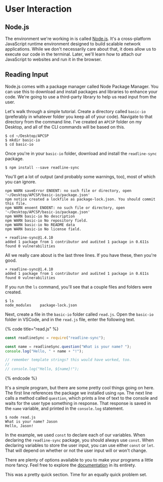 # User Interaction

## Node.js

The environment we're working in is called [Node.js](https://nodejs.org/en/). It's a cross-platform JavaScript runtime environment designed to build scalable network applications. While we don't necessarily care about that, it does allow us to execute our code in the terminal. Later, we'll learn how to attach our JavaScript to websites and run it in the browser.

## Reading Input

Node.js comes with a package manager called Node Package Manager. You can use this to download and install packages and libraries to enhance your code. We're going to use a third-party library to help us read input from the user.

Let's walk through a simple tutorial. Create a directory called `basic-io` \(preferably in whatever folder you keep all of your code\). Navigate to that directory from the command line. I've created an `APCSP` folder on my Desktop, and all of the CLI commands will be based on this.

```text
$ cd ~/Desktop/APCSP
$ mkdir basic-io
$ cd basic-io
```

Once you're in your `basic-io` folder, download and install the `readline-sync` package.

```text
$ npm install --save readline-sync
```

You'll get a lot of output \(and probably some warnings, too\), most of which you can ignore.

```text
npm WARN saveError ENOENT: no such file or directory, open '~/Desktop/APCSP/basic-io/package.json'
npm notice created a lockfile as package-lock.json. You should commit this file.
npm WARN enoent ENOENT: no such file or directory, open '~/Desktop/APCSP/basic-io/package.json'
npm WARN basic-io No description
npm WARN basic-io No repository field.
npm WARN basic-io No README data
npm WARN basic-io No license field.

+ readline-sync@1.4.10
added 1 package from 1 contributor and audited 1 package in 0.611s
found 0 vulnerabilities
```

All we really care about is the last three lines. If you have these, then you're good.

```text
+ readline-sync@1.4.10
added 1 package from 1 contributor and audited 1 package in 0.611s
found 0 vulnerabilities
```

If you run the `ls` command, you'll see that a couple files and folders were created.

```text
$ ls
node_modules    package-lock.json
```

Next, create a file in the `basic-io` folder called `read.js`. Open the `basic-io` folder in VSCode, and in the `read.js` file, enter the following text.

{% code title="read.js" %}
```javascript
const readlineSync = require("readline-sync");

const name = readlineSync.question("What is your name? ");
console.log("Hello, " + name + "!");

// remember template strings? this would have worked, too.
//
// console.log("Hello, ${name}!");
```
{% endcode %}

It's a simple program, but there are some pretty cool things going on here. The first line references the package we installed using `npm`. The next line calls a method called `question`, which prints a line of text to the console and waits for the user type something in response. That response is saved in the `name` variable, and printed in the `console.log` statement.

```text
$ node read.js
What is your name? Jason
Hello, Jason!
```

In the example, we used `const` to declare each of our variables. When declaring the `readline-sync` package, you should always use `const`. When declaring variables to store the user input, you can use either `const` or `let`. That will depend on whether or not the user input will or won't change.

There are plenty of options available to you to make your programs a little more fancy. Feel free to explore the [documentation](https://www.npmjs.com/package/readline-sync) in its entirety.

This was a pretty quick section. Time for an equally quick problem set.

